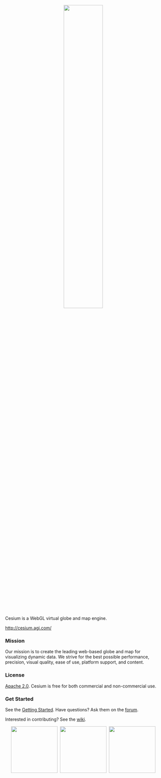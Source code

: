 <p align="center">
<img src="https://github.com/AnalyticalGraphicsInc/cesium/wiki/logos/Cesium_Logo_Color.jpg" width="50%" />
</p>

Cesium is a WebGL virtual globe and map engine.

http://cesium.agi.com/

### Mission ###

Our mission is to create the leading web-based globe and map for visualizing dynamic data.  We strive for the best possible performance, precision, visual quality, ease of use, platform support, and content.

### License ###

[Apache 2.0](http://www.apache.org/licenses/LICENSE-2.0.html).  Cesium is free for both commercial and non-commercial use.

### Get Started ###

See the [Getting Started](http://cesium.agi.com/2013/04/12/Cesium-up-and-running/).  Have questions?  Ask them on the [forum](https://groups.google.com/d/forum/cesium-dev).

Interested in contributing?  See the [wiki](https://github.com/AnalyticalGraphicsInc/cesium/wiki).

<p align="center">
<img src="http://cesium.agi.com/images/OneApiThreeViews.png" height="150" />&nbsp;
<img src="http://cesium.agi.com/images/KoreaLaunch.png" height="150" />&nbsp;
<img src="http://cesium.agi.com/images/Terrain.png" height="150" />
</p>
